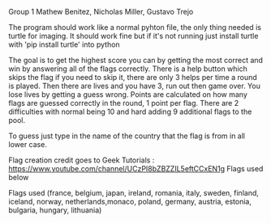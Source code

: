 Group 1
Mathew Benitez, Nicholas Miller, Gustavo Trejo

The program should work like a normal pyhton file, the only thing needed is turtle for imaging. 
It should work fine but if it's not running just install turtle with 'pip install turtle' into python

The goal is to get the highest score you can by getting the most correct and win by answering all of the flags correctly. 
There is a help button which skips the flag if you need to skip it, there are only 3 helps per time a round is played.
Then there are lives and you have 3, run out then game over. You lose lives by getting a guess wrong.
Points are calculated on how many flags are guessed correctly in the round, 1 point per flag.
There are 2 difficulties with normal being 10 and hard adding 9 additional flags to the pool.

To guess just type in the name of the country that the flag is from in all lower case.


Flag creation credit goes to Geek Tutorials : https://www.youtube.com/channel/UCzPI8bZBZZIL5eftCCxEN1g 
Flags used below








Flags used (france, belgium, japan, ireland, romania, italy, sweden, finland, iceland, norway,
          netherlands,monaco, poland, germany, austria, estonia, bulgaria, hungary, lithuania)
